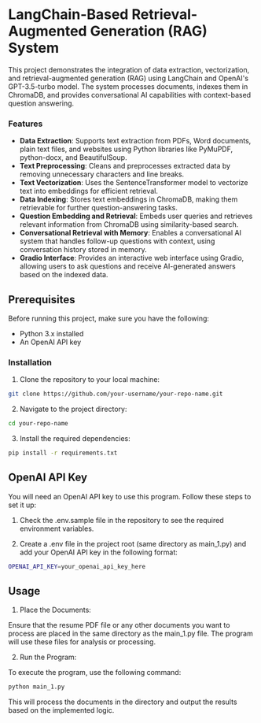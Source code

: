 # LangChain-Based Retrieval-Augmented Generation (RAG) System
This project demonstrates the integration of data extraction, vectorization, and retrieval-augmented generation (RAG) using LangChain and OpenAI's GPT-3.5-turbo model. The system processes documents, indexes them in ChromaDB, and provides conversational AI capabilities with context-based question answering.

### Features
- **Data Extraction**: Supports text extraction from PDFs, Word documents, plain text files, and websites using Python libraries like PyMuPDF, python-docx, and BeautifulSoup.
- **Text Preprocessing**: Cleans and preprocesses extracted data by removing unnecessary characters and line breaks.
- **Text Vectorization**: Uses the SentenceTransformer model to vectorize text into embeddings for efficient retrieval.
- **Data Indexing**: Stores text embeddings in ChromaDB, making them retrievable for further question-answering tasks.
- **Question Embedding and Retrieval**: Embeds user queries and retrieves relevant information from ChromaDB using similarity-based search.
- **Conversational Retrieval with Memory**: Enables a conversational AI system that handles follow-up questions with context, using conversation history stored in memory.
- **Gradio Interface**: Provides an interactive web interface using Gradio, allowing users to ask questions and receive AI-generated answers based on the indexed data.

## Prerequisites
Before running this project, make sure you have the following:
- Python 3.x installed
- An OpenAI API key

### Installation
1. Clone the repository to your local machine:
```bash
git clone https://github.com/your-username/your-repo-name.git
```

2. Navigate to the project directory:
```bash
cd your-repo-name
```

3. Install the required dependencies:
```bash
pip install -r requirements.txt
```

## OpenAI API Key
You will need an OpenAI API key to use this program. Follow these steps to set it up:

1. Check the .env.sample file in the repository to see the required environment variables.

2. Create a .env file in the project root (same directory as main_1.py) and add your OpenAI API key in the following format:
```bash
OPENAI_API_KEY=your_openai_api_key_here
```

## Usage
1. Place the Documents:

Ensure that the resume PDF file or any other documents you want to process are placed in the same directory as the main_1.py file. The program will use these files for analysis or processing.

2. Run the Program:

To execute the program, use the following command:
```bash
python main_1.py
```

This will process the documents in the directory and output the results based on the implemented logic.

